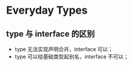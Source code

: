 # Everyday Types

## type 与 interface 的区别

- type 无法实现声明合并，interface 可以；
- type 可以给基础类型起别名，interface 不可以；
